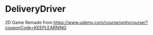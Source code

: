 # DeliveryDriver
2D Game Remade from https://www.udemy.com/course/unitycourse/?couponCode=KEEPLEARNING
